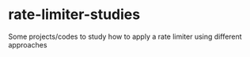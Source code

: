 # rate-limiter-studies
Some projects/codes to study how to apply a rate limiter using different approaches
